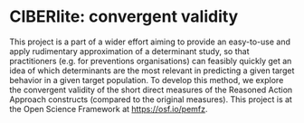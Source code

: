 # CIBERlite: convergent validity

This project is a part of a wider effort aiming to provide an easy-to-use and apply rudimentary approximation of a determinant study, so that practitioners (e.g. for preventions organisations) can feasibly quickly get an idea of which determinants are the most relevant in predicting a given target behavior in a given target population. To develop this method, we explore the convergent validity of the short direct measures of the Reasoned Action Approach constructs (compared to the original measures). This project is at the Open Science Framework at https://osf.io/pemfz.
